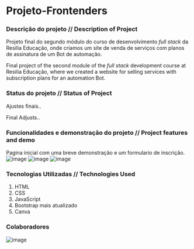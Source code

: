 # Projeto-Frontenders

### Descrição do projeto // Description of Project ###
Projeto final do segundo módulo do curso de desenvolvimento *full stack* da Resilia Educação, onde criamos um site de venda de serviços com planos de assinatura de um Bot de automação.

Final project of the second module of the *full stack* development course at Resilia Educação, where we created a website for selling services with subscription plans for an automation Bot.

### Status do projeto // Status of Project ###
Ajustes finais..

Final Adjusts..

### Funcionalidades e demonstração do projeto // Project features and demo ###

Pagina inicial com uma breve demonstração e um formulario de inscrição.
![image](https://user-images.githubusercontent.com/87791042/202328667-79c86c3c-3c2e-4ba3-9380-d87454886b55.png)
![image](https://user-images.githubusercontent.com/87791042/202328699-84a5be21-0621-4a91-bb99-ad963eb796ee.png)
![image](https://user-images.githubusercontent.com/87791042/202329320-b14e091a-8765-48ae-926d-2bae8d7970d4.png)


### Tecnologias Utilizadas // Technologies Used ###

1. HTML
2. CSS
3. JavaScript
4. Bootstrap mais atualizado
5. Canva

### Colaboradores ###
![image](https://user-images.githubusercontent.com/87791042/202328840-0c9b1ef2-cbf9-4e65-b759-3eceeeb7d7f8.png)
